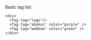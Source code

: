 Basic tag list:

    <div>
      <Tag tag="lego"/>
      <Tag tag="abakus" color="purple" />
      <Tag tag="webkom" color="green" />
    </div>
